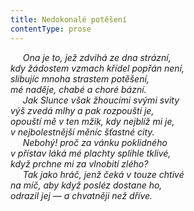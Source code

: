 ```yaml
---
title: Nedokonalé potěšení
contentType: prose
---
```


     _Ona je to, jež zdvihá ze dna strázní,  
kdy žádostem vzmach křídel popřán není,  
slibujíc mnoha strastem potěšení,  
mé naděje, chabé a choré bázní.  
     Jak Slunce však žhoucími svými svity  
výš zvedá mlhy a pak rozpouští je,  
opouští mě v ten mžik, kdy nejblíž mi je,  
v nejbolestnější měníc šťastné city.  
     Nebohý! proč za vánku poklidného  
v přístav láká mé plachty splihle tklivé,  
když prchne mi za vlnobití zlého?  
     Tak jako hráč, jenž čeká v touze chtivé  
na míč, aby když posléz dostane ho,  
odrazil jej — a chvatněji než dříve._
